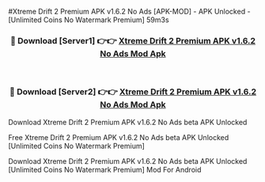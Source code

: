 #Xtreme Drift 2 Premium APK v1.6.2 No Ads [APK-MOD] - APK Unlocked - [Unlimited Coins No Watermark Premium] 59m3s



<div align="center">

<h3>🔴 Download [Server1] 👉👉 <a href="https://momento.my/?title=Xtreme_Drift_2_Premium_APK_v1.6.2_No_Ads">Xtreme Drift 2 Premium APK v1.6.2 No Ads Mod Apk</a></h3><br>

<h3>🔴 Download [Server2] 👉👉 <a href="https://momento.my/?title=Xtreme_Drift_2_Premium_APK_v1.6.2_No_Ads">Xtreme Drift 2 Premium APK v1.6.2 No Ads Mod Apk</a></h3>
</div>



Download Xtreme Drift 2 Premium APK v1.6.2 No Ads beta APK Unlocked

Free Xtreme Drift 2 Premium APK v1.6.2 No Ads beta APK Unlocked [Unlimited Coins No Watermark Premium]

Download Xtreme Drift 2 Premium APK v1.6.2 No Ads beta APK Unlocked [Unlimited Coins No Watermark Premium] Mod For Android
